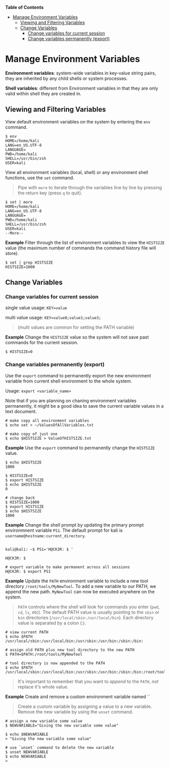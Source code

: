**Table of Contents**
- [Manage Environment Variables](#manage-environment-variables)
  - [Viewing and Filtering Variables](#viewing-and-filtering-variables)
  - [Change Variables](#change-variables)
    - [Change variables for current session](#change-variables-for-current-session)
    - [Change variables permanently (export)](#change-variables-permanently-export)

# Manage Environment Variables
**Environment variables**: system-wide variables in key-value string pairs, they are inherited by any child shells or system processes.

**Shell variables**: different from Environment variables in that they are only valid within shell they are created in.

## Viewing and Filtering Variables
View default environment variables on the system by entering the `env` command.
```shell
$ env
HOME=/home/kali
LANG=en_US.UTF-8
LANGUAGE=
PWD=/home/kali
SHELL=/usr/bin/zsh
USER=kali
```

View all environment variables (local, shell) or any environment shell functions, use the `set` command.
> Pipe with `more` to iterate through the variables line by line by pressing the return key (press `q` to quit).

```shell
$ set | more
HOME=/home/kali
LANG=en_US.UTF-8
LANGUAGE=
PWD=/home/kali
SHELL=/usr/bin/zsh
USER=kali
--More--
```


**Example** Filter through the list of environment variables to view the `HISTSIZE` value (the maximum number of commands the command history file will store).
```shell
$ set | grep HISTSIZE
HISTSIZE=1000
```

## Change Variables

### Change variables for current session

single value usage: `KEY=value`

multi value usage: `KEY=value0;value1;value3;`
>(multi values are common for setting the PATH variable)

**Example** Change the `HISTSIZE` value so the system will not save past commands for the current session.
```shell
$ HISTSIZE=0
```

### Change variables permanently (export)

Use the `export` command to permanently export the new environment variable from current shell environment to the whole system.

Usage: `export <variable_name>`

Note that if you are planning on chaning environment variables permanently, it might be a good idea to save the current variable values in a text document.
```shell
# make copy all environment variables
$ echo set > ~/ValuesOfAllVariables.txt

# make copy of just one
$ echo $HISTSIZE > ValueOfHISTSIZE.txt
```

**Example** Use the `export` command to permanently change the `HISTSIZE` value.
```shell
$ echo $HISTSIZE
1000

$ HISTSIZE=0
$ export HISTSIZE
$ echo $HISTSIZE
0

# change back
$ HISTSIZE=1000
$ export HISTSIZE
$ echo $HISTSIZE
1000
```

**Example** Change the shell prompt by updating the primary prompt environmnent variable `PS1`. The default prompt for kali is `username@hostname:current_directory`.

```shell

kali@kali: ~$ PS1='H@CK3R: $ '
                                                                  
H@CK3R: $ 

# export variable to make permanent across all sessions
H@CK3R: $ export PS1
```

**Example** Update the `PATH` environment variable to include a new tool directory `/root/tools/MyNewTool`. To add a new variable to our PATH, we append the new path. `MyNewTool` can now be executed anywhere on the system.

> `PATH` controls where the shell will look for commands you enter (`pwd`, `cd`, `ls`, etc). The default PATH value is usually pointing to the `sbin` or `bin` directories (`/usr/local/sbin:/usr/local/bin`). Each directory value is separated by a colon (:).

```shell
# view current PATH
$ echo $PATH
/usr/local/sbin:/usr/local/bin:/usr/sbin:/usr/bin:/sbin:/bin:

# assign old PATH plus new tool directory to the new PATH
$ PATH=$PATH:/root/tools/MyNewTool

# tool directory is now appended to the PATH
$ echo $PATH
/usr/local/sbin:/usr/local/bin:/usr/sbin:/usr/bin:/sbin:/bin:/root/tools/MyNewTool
```

> It's important to remember that you want to *append* to the `PATH`, *not* replace it's whole value.

**Example** Create and remove a custom environment variable named ``
> Create a custom variable by assigning a value to a new variable. Remove the new variable by using the `unset` command.

```shell
# assign a new variable some value
$ NEWVARIABLE="Giving the new variable some value"

$ echo $NEWVARIABLE
> "Giving the new variable some value"

# use `unset` command to delete the new variable
$ unset NEWVARIABLE
$ echo NEWVARIABLE
> 
```

